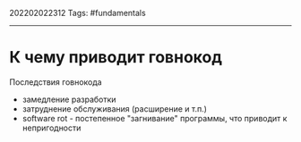 202202022312
Tags: #fundamentals

--- 
# К чему приводит говнокод
Последствия говнокода
- замедление разработки
- затруднение обслуживания (расширение и т.п.)
- software rot - постепенное "загнивание" программы, что приводит к непригодности